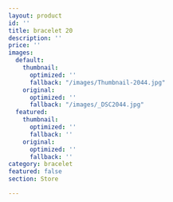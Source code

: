 ```yaml
---
layout: product
id: ''
title: bracelet 20
description: ''
price: ''
images:
  default:
    thumbnail:
      optimized: ''
      fallback: "/images/Thumbnail-2044.jpg"
    original:
      optimized: ''
      fallback: "/images/_DSC2044.jpg"
  featured:
    thumbnail:
      optimized: ''
      fallback: ''
    original:
      optimized: ''
      fallback: ''
category: bracelet
featured: false
section: Store

---
```


